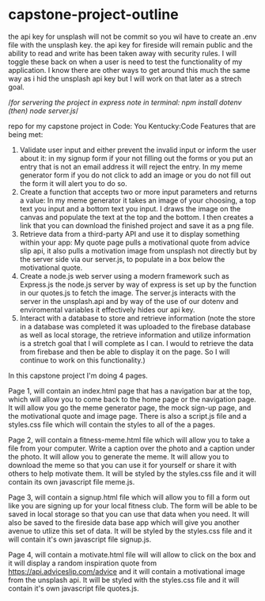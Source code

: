 # capstone-project-outline

the api key for unsplash will not be commit so you wil have to create an .env file with the unsplash key.
the api key for fireside will remain public and the ability to read and write has been taken away with security rules.   I will toggle these back on when a user is need to test
the functionality of my application.  I know there are other ways to get around this much the same way as i hid the unsplash api key but I will work on that later as a strech goal.

/*for servering the project in express 
note in terminal: 
npm install dotenv (then)
node server.js*/

repo for my capstone project in Code: You Kentucky:Code
Features that are being met:
1. Validate user input and either prevent the invalid input or inform the user about it: in my signup form if your not filling out the forms or you put an entry that is not an email address it will reject the entry.   In my meme generator form if you do not click to add an image or you do not fill out the form it will alert you to do so.
2. Create a function that accepts two or more input parameters and returns a value:  In my meme generator it takes an image of your choosing, a top text you input and a bottom text you input.   I draws the image on the canvas and populate the text at the top and the bottom.   I then creates a link that you can download the finished project and save it as a png file.   
3. Retrieve data from a third-party API and use it to display something within your app:  My quote page pulls a motivational quote from advice slip api, it also pulls a motivation image from unsplash not directly but by the server side via our server.js, to populate in a box below the motivational quote.   
4.  Create a node.js web server using a modern framework such as Express.js  the node.js server by way of express is set up by the function in our quotes.js to fetch the image.   The server.js interacts with the server in the unsplash.api and by way of the use of our dotenv and enviromental variables it effectively hides our api key.   
5.  Interact with a database to store and retrieve information (note the store in a database was completed it was uploaded to the firebase database as well as local storage, the retrieve information and utilize information is a stretch goal that I will complete as I can.   I would to retrieve the data from firebase and then be able to display it on the page.   So I will continue to work on this functionality.)
	
In this capstone project I'm doing 4 pages.

Page 1, will contain an index.html page that has a navigation bar at the top, which will allow you to come back to the home 
page or the navigation page.   It will allow you go the meme generator page, the mock sign-up page, and the motivational quote and image 
page.  There is also a script.js file and a styles.css file which will contain the styles to all of the a pages.

Page 2, will  contain a fitness-meme.html file which will allow you to take a file from your computer.   Write a caption over 
the photo and a caption under the photo.   It will allow you to generate the meme.  It will allow you to download the meme so that you 
can use it for yourself or share it with others to help motivate them. It will be styled by the styles.css file and it will contain its own javascript 
file meme.js.

Page 3, will contain a signup.html file which will allow you to fill a form out like you are signing up for your local fitness club.   The form will be able 
to be saved in local storage so that you can use that data when you need.  It will also be saved to the fireside data base app which will give you another
avenue to utlize this set of data.  It will be styled by the styles.css file and it will contain it's own javascript file signup.js.

Page 4, will contain a motivate.html file will will allow to click on the box and it will display a random inspiration quote from https://api.adviceslip.com/advice and 
it will contain a motivational image from the unsplash api.  It will be styled with the styles.css file and it will contain it's own javascript file quotes.js.